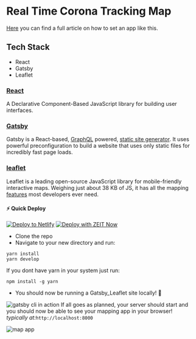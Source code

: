# Real Time Corona Tracking Map

[Here](https://www.freecodecamp.org/news/how-to-create-a-coronavirus-covid-19-dashboard-map-app-in-react-with-gatsby-and-leaflet/) you can find a full article on how to set an app like this. 

## Tech Stack
- React
- Gatsby
- Leaflet
### [React](https://reactjs.org/)
A Declarative Component-Based JavaScript library for building user interfaces.
### [Gatsby](https://www.gatsbyjs.org/)
Gatsby is a React-based, [GraphQL](https://graphql.org/learn/) powered, [static site generator](https://scotch.io/tutorials/top-10-static-site-generators-in-2020). It uses powerful preconfiguration to build a website that uses only static files for incredibly fast page loads.
### [leaflet](https://leafletjs.com/index.html)
Leaflet is a leading open-source JavaScript library for mobile-friendly interactive maps. Weighing just about 38 KB of JS, it has all the mapping [features](https://leafletjs.com/#features) most developers ever need.

#### ⚡ Quick Deploy
[![Deploy to Netlify](https://www.netlify.com/img/deploy/button.svg)](https://app.netlify.com/start/deploy?repository=https://github.com/colbyfayock/gatsby-starter-leaflet) [![Deploy with ZEIT Now](https://zeit.co/button)](https://zeit.co/import/project?template=https://github.com/colbyfayock/gatsby-starter-leaflet)

* Clone the repo
* Navigate to your new directory and run:
```
yarn install
yarn develop
```
If you dont have yarn in your system just run:
```
npm install -g yarn
```
* You should now be running a Gatsby_Leaflet site locally! 🎉

![gatsby cli in action](https://www.freecodecamp.org/news/content/images/2020/03/terminal-starting-gatsby-development-server-1.jpg)
If all goes as planned, your server should start and you should now be able to see your mapping app in your browser!  
_typically at:_`http://localhost:8000` 

![map app](https://www.freecodecamp.org/news/content/images/2020/03/map-with-coronavirus-location-data-centered-tooltip.jpg)



